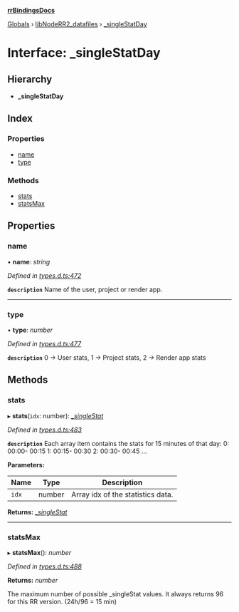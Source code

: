 **[rrBindingsDocs](../README.md)**

[Globals](../README.md) › [libNodeRR2_datafiles](../modules/libnoderr2_datafiles.md) › [_singleStatDay](libnoderr2_datafiles._singlestatday.md)

# Interface: _singleStatDay

## Hierarchy

* **_singleStatDay**

## Index

### Properties

* [name](libnoderr2_datafiles._singlestatday.md#name)
* [type](libnoderr2_datafiles._singlestatday.md#type)

### Methods

* [stats](libnoderr2_datafiles._singlestatday.md#stats)
* [statsMax](libnoderr2_datafiles._singlestatday.md#statsmax)

## Properties

###  name

• **name**: *string*

*Defined in [types.d.ts:472](https://github.com/Novalis15/rrBindings/blob/33d8d78/nodeJS/win64/v6/types.d.ts#L472)*

**`description`** Name of the user, project or render app.

___

###  type

• **type**: *number*

*Defined in [types.d.ts:477](https://github.com/Novalis15/rrBindings/blob/33d8d78/nodeJS/win64/v6/types.d.ts#L477)*

**`description`** 0 -> User stats, 1 -> Project stats, 2 -> Render app stats

## Methods

###  stats

▸ **stats**(`idx`: number): *[_singleStat](libnoderr2_datafiles._singlestat.md)*

*Defined in [types.d.ts:483](https://github.com/Novalis15/rrBindings/blob/33d8d78/nodeJS/win64/v6/types.d.ts#L483)*

**`description`** Each array item contains the stats for 15 minutes of that day: 0: 00:00- 00:15 1: 00:15- 00:30 2: 00:30- 00:45 ...

**Parameters:**

Name | Type | Description |
------ | ------ | ------ |
`idx` | number | Array idx of the statistics data.  |

**Returns:** *[_singleStat](libnoderr2_datafiles._singlestat.md)*

___

###  statsMax

▸ **statsMax**(): *number*

*Defined in [types.d.ts:488](https://github.com/Novalis15/rrBindings/blob/33d8d78/nodeJS/win64/v6/types.d.ts#L488)*

**Returns:** *number*

The maximum number of possible _singleStat values. It always returns 96 for this RR version. (24h/96 = 15 min)